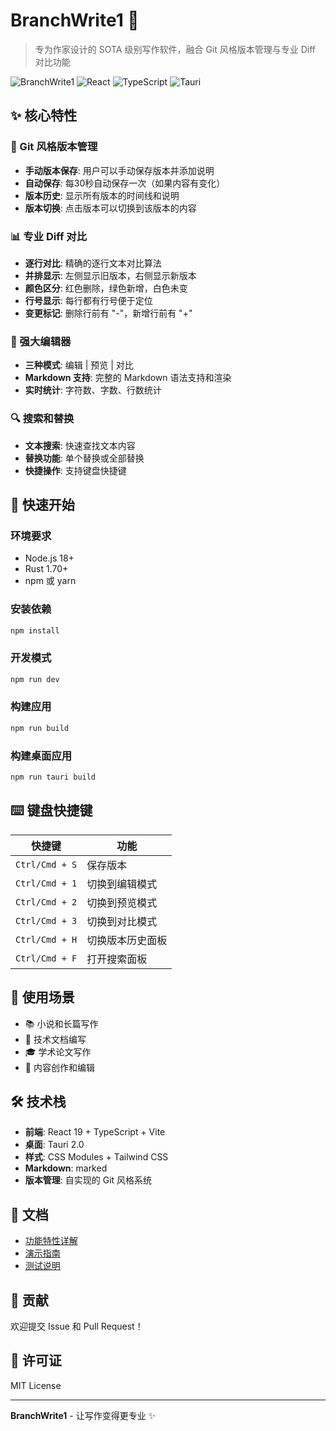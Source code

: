 # BranchWrite1 📝

> 专为作家设计的 SOTA 级别写作软件，融合 Git 风格版本管理与专业 Diff 对比功能

![BranchWrite1](https://img.shields.io/badge/BranchWrite1-v1.0.0-blue.svg)
![React](https://img.shields.io/badge/React-19.1.0-61dafb.svg)
![TypeScript](https://img.shields.io/badge/TypeScript-5.6.2-blue.svg)
![Tauri](https://img.shields.io/badge/Tauri-2.1.1-orange.svg)

## ✨ 核心特性

### 🔄 Git 风格版本管理
- **手动版本保存**: 用户可以手动保存版本并添加说明
- **自动保存**: 每30秒自动保存一次（如果内容有变化）
- **版本历史**: 显示所有版本的时间线和说明
- **版本切换**: 点击版本可以切换到该版本的内容

### 📊 专业 Diff 对比
- **逐行对比**: 精确的逐行文本对比算法
- **并排显示**: 左侧显示旧版本，右侧显示新版本
- **颜色区分**: 红色删除，绿色新增，白色未变
- **行号显示**: 每行都有行号便于定位
- **变更标记**: 删除行前有 "-"，新增行前有 "+"

### 📝 强大编辑器
- **三种模式**: 编辑 | 预览 | 对比
- **Markdown 支持**: 完整的 Markdown 语法支持和渲染
- **实时统计**: 字符数、字数、行数统计

### 🔍 搜索和替换
- **文本搜索**: 快速查找文本内容
- **替换功能**: 单个替换或全部替换
- **快捷操作**: 支持键盘快捷键

## 🚀 快速开始

### 环境要求
- Node.js 18+
- Rust 1.70+
- npm 或 yarn

### 安装依赖
```bash
npm install
```

### 开发模式
```bash
npm run dev
```

### 构建应用
```bash
npm run build
```

### 构建桌面应用
```bash
npm run tauri build
```

## ⌨️ 键盘快捷键

| 快捷键 | 功能 |
|--------|------|
| `Ctrl/Cmd + S` | 保存版本 |
| `Ctrl/Cmd + 1` | 切换到编辑模式 |
| `Ctrl/Cmd + 2` | 切换到预览模式 |
| `Ctrl/Cmd + 3` | 切换到对比模式 |
| `Ctrl/Cmd + H` | 切换版本历史面板 |
| `Ctrl/Cmd + F` | 打开搜索面板 |

## 🎯 使用场景

- 📚 小说和长篇写作
- 📝 技术文档编写
- 🎓 学术论文写作
- 💼 内容创作和编辑

## 🛠️ 技术栈

- **前端**: React 19 + TypeScript + Vite
- **桌面**: Tauri 2.0
- **样式**: CSS Modules + Tailwind CSS
- **Markdown**: marked
- **版本管理**: 自实现的 Git 风格系统

## 📖 文档

- [功能特性详解](./FEATURES.md)
- [演示指南](./DEMO.md)
- [测试说明](./test-diff.md)

## 🤝 贡献

欢迎提交 Issue 和 Pull Request！

## 📄 许可证

MIT License

---

**BranchWrite1** - 让写作变得更专业 ✨

